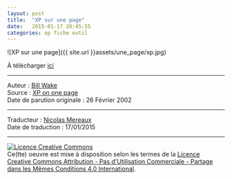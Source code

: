 ```yaml
---
layout: post
title:  "XP sur une page"
date:   2015-01-17 20:45:55
categories: xp fiche outil
---
```


![XP sur une page]({{ site.url }}assets/une_page/xp.jpg)

À télécharger [ici](https://dl.dropboxusercontent.com/u/50968566/sur_une_page/XP_sur_une_page.pdf)  

---
Auteur : [Bill Wake](http://xp123.com/about/)  
Source : [XP on one page](http://xp123.com/articles/xp-on-one-page/)  
Date de parution originale : 26 Février 2002  

---
Traducteur : [Nicolas Mereaux](http://www.les-traducteurs-agiles.org/traducteurs.html)  
Date de traduction : 17/01/2015  

---

<a rel="license" href="http://creativecommons.org/licenses/by-nc-sa/4.0/"><img alt="Licence Creative Commons" style="border-width:0" src="http://i.creativecommons.org/l/by-nc-sa/4.0/88x31.png" /></a><br />Ce(tte) oeuvre est mise à disposition selon les termes de la <a rel="license" href="http://creativecommons.org/licenses/by-nc-sa/4.0/">Licence Creative Commons Attribution - Pas d'Utilisation Commerciale - Partage dans les Mêmes Conditions 4.0 International</a>.

